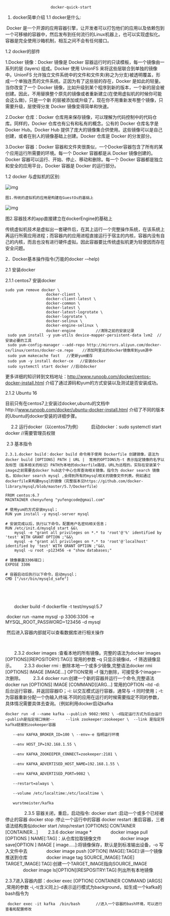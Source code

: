 ﻿						docker-quick-start

1. docker简单介绍
  1.1 docker是什么:

  ​	Docker 是一个开源的应用容器引擎，让开发者可以打包他们的应用以及依赖包到一个可移植的容器中，然后发布到任何流行的Linux机器上，也可以实现虚拟化。容器是完全使用沙箱机制，相互之间不会有任何接口。

  1.2 docker的部件

  1.Docker 镜像：Docker 镜像是 Docker 容器运行时的只读模板，每一个镜像由一系列的层 (layers) 组成。Docker 使用 UnionFS 来将这些层联合到单独的镜像中。UnionFS 允许独立文件系统中的文件和文件夹(称之为分支)被透明覆盖，形成一个单独连贯的文件系统。正因为有了这些层的存在，Docker 是如此的轻量。当你改变了一个 Docker 镜像，比如升级到某个程序到新的版本，一个新的层会被创建。因此，不用替换整个原先的镜像或者重新建立(在使用虚拟机的时候你可能会这么做)，只是一个新 的层被添加或升级了。现在你不用重新发布整个镜像，只需要升级，层使得分发 Docker 镜像变得简单和快速。

  2.Docker 仓库：Docker 仓库用来保存镜像，可以理解为代码控制中的代码仓库。同样的，Docker 仓库也有公有和私有的概念。公有的 Docker 仓库名字是 Docker Hub。Docker Hub 提供了庞大的镜像集合供使用。这些镜像可以是自己创建，或者在别人的镜像基础上创建。Docker 仓库是 Docker 的分发部分。

  3.Docker 容器：Docker 容器和文件夹很类似，一个Docker容器包含了所有的某个应用运行所需要的环境。每一个 Docker 容器都是从 Docker 镜像创建的。Docker 容器可以运行、开始、停止、移动和删除。每一个 Docker 容器都是独立和安全的应用平台，Docker 容器是 Docker 的运行部分。

  1.2 docker 与虚拟机的区别:

  ![img](https://img-blog.csdn.net/20180525210336263)　

    图1.传统的虚拟机的应用是构建在GuestOs的基础上

  ![img](https://img-blog.csdn.net/20180525210348967)　

  图2.容器技术的app直接建立在dockerEngine的基础上

  ​	传统虚拟机技术是虚拟出一套硬件后，在其上运行一个完整操作系统，在该系统上再运行所需应用进程；而容器内的应用进程直接运行于宿主的内核，容器内没有自己的内核，而且也没有进行硬件虚拟。因此容器要比传统虚拟机更为轻便因而存在安全问题。

2．Docker基本操作指令(万能的docker -–help)

2.1 安装docker

2.1.1 centos7 安装docker

```
sudo yum remove docker \
                  docker-client \
                  docker-client-latest \
                  docker-common \
                  docker-latest \
                  docker-latest-logrotate \
                  docker-logrotate \
                  docker-selinux \
                  docker-engine-selinux \
                  docker-engine         //清除之前的安装记录
 sudo yum install -y yum-utils device-mapper-persistent-data lvm2  //安装必要的工具
 sudo yum-config-manager --add-repo http://mirrors.aliyun.com/docker-ce/linux/centos/docker-ce.repo    //添加阿里云的docker镜像库到yum源中
 sudo yum makecache fast   //更新yum缓存
 sudo yum -y install docker-ce   //安装docker
 sudo systemctl start docker //启动docker
```

更多详细的知识转到文档地址：http://www.runoob.com/docker/centos-docker-install.html 介绍了通过源码和yum的方式安装以及测试是否安装成功。

2.1.2 Ubuntu 16

目前只有在centos7上安装过docker,ubuntu的文档中http://www.runoob.com/docker/ubuntu-docker-install.html  介绍了不同的版本的Ubuntu的docker安装的详细步骤。

　  2.2 运行docker（以centos7为例）
　　启动docker：sudo systemctl start docker   //需要管理员权限

​    2.3 基本指令

 	2.3.1.docker build：docker build 命令用于使用 Dockerfile 创建镜像，语法为 docker build [OPTIONS] PATH | URL |  常用的OPTIONS为-t 表示指定镜像的名字以及标签（版本相关的标记）PATH为本地的dockerfile路径，URL为远程的。实际在安装某个image之前需要去docker hub这个中心仓库查询相关镜像。指令为 docker search 镜像名，如docker search mysql ,会得到所有的mysql相关的镜像文件列表。例如通过dockerfile来构建mysql的镜像（完整版本见https://github.com/docker-library/mysql/blob/master/5.7/Dockerfile）

```
FROM centos:6.7
MAINTAINER chenyufeng "yufengcode@gmail.com"  

# 使用yum的方式安装mysql；
RUN yum install -y mysql-server mysql  

# 安装完成以后，执行以下命令。配置用户名密码相关信息；
RUN /etc/init.d/mysqld start &&\  
    mysql -e "grant all privileges on *.* to 'root'@'%' identified by 'test' WITH GRANT OPTION ;"&&\  
    mysql -e "grant all privileges on *.* to 'root'@'localhost' identified by 'test' WITH GRANT OPTION ;"&&\ 
    mysql -u root -p123456 -e "show databases;"  

# 镜像暴露3306端口；
EXPOSE 3306

# 容器启动后执行以下命令，启动mysql；
CMD ["/usr/bin/mysqld_safe"]





```

　　docker  build  -f   dockerfile    -t   test/mysql:5.7

​	docker run -name mysql  -p 3306:3306  -e MYSQL_ROOT_PASSWORD=123456 -d mysql

​	然后进入容器内部就可以查看数据库进行相关操作

​	

　　2.3.2 docker images :查看本地的所有镜像。完整的语法为docker images [OPTIONS][REPOSITORY[:TAG]]  常用的参数 –q 只显示镜像id，-f 筛选镜像显示。
　　2.3.3 docker rmi : 删除本地一个或多少镜像,完整语法docker rmi [OPTIONS] IMAGE [IMAGE...]    OPTION常用 –f 强力删除，可接受多个image一次删除。
　　2.3.4 docker  run:创建一个新的容器并运行一个命令,完整语法docker run [OPTIONS] IMAGE [COMMAND][ARG...]   常用的OPTION   –itd  -d: 后台运行容器，并返回容器ID；-i: 以交互模式运行容器，通常与 -t 同时使用；-t: 为容器重新分配一个伪输入终端.不同的应用在运行的时候需要指定不同的参数，具体情况需要具体去查询。（例如利用docker启动kafka

```
docker run -d --name kafka --publish 9082:9092 \ -d指定运行方式为后台运行 –publish是指定端口映射--     --link zookeeper:zookeeper \  --link 是指定将kafka链接到zookeeper容器

　　--env KAFKA_BROKER_ID=100 \ --env=-e 指明运行环境

　　--env HOST_IP=192.168.1.55 \

　　--env KAFKA_ZOOKEEPER_CONNECT=zookeeper:2181 \

　　--env KAFKA_ADVERTISED_HOST_NAME=192.168.1.55 \

　　--env KAFKA_ADVERTISED_PORT=9082 \

　　--restart=always \

　　--volume /etc/localtime:/etc/localtime \

　　wurstmeister/kafka

```

　　
　　2.3.5 容器关闭，重启，启动指令: docker start :启动一个或多个已经被停止的容器
docker stop :停止一个运行中的容器 docker restart :重启容器，三者语法结构类似docker start /stop/restart   [OPTIONS] CONTAINER [CONTAINER...]
　　2.3.6 docker image *
　　　　docker image pull [OPTIONS ] NAME[:TAG]：从仓库拉取镜像文件
　　　　docker image save[OPTION ] IMAGE [ image…..]:将镜像保存，默认是到标准输出设备，-o 写入文件中去
　　　　docker image push  [OPTION]  IMAGE[:TAGE]:讲一个镜像推送到仓库
　　　　docker image tag SOURCE_IMAGE[:TAGE]  TARGET_IMAGE[:TAG]:创建一个TARGET_IMAGE指向SOURCE_IMAGE
　　　　docker image ls[OPTION][RESPOSITRY:TAG]:列出所有本地镜像

 2.3.7进入容器内部：docker exec  [OPTION]   CONTAINER COMMAND [ARGS] ,常用的参数 -i,-t(含义同上)-d表示运行模式为background，如生成一个kafka的bash指令为

```
 docker exec -it kafka  /bin/bash       //进入一个容器的bash环境，可以进行查看和配置修改
```

​		　　　
　　　　 